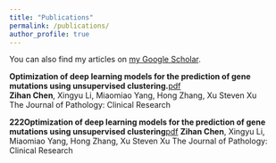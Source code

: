 ```yaml
---
title: "Publications"
permalink: /publications/
author_profile: true
---
```

You can also find my articles on [my Google Scholar](https://scholar.google.com/citations?user=ylbrk-oAAAAJ).

**Optimization of deep learning models for the prediction of gene mutations using unsupervised clustering.**[pdf](https://pathsocjournals.onlinelibrary.wiley.com/doi/pdfdirect/10.1002/cjp2.302)<br>
**Zihan Chen**, Xingyu Li, Miaomiao Yang, Hong Zhang, Xu Steven Xu<br>
The Journal of Pathology: Clinical Research

**222Optimization of deep learning models for the prediction of gene mutations using unsupervised clustering**[pdf](https://pathsocjournals.onlinelibrary.wiley.com/doi/pdfdirect/10.1002/cjp2.302)
**Zihan Chen**, Xingyu Li, Miaomiao Yang, Hong Zhang, Xu Steven Xu
The Journal of Pathology: Clinical Research

